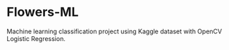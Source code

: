 # Flowers-ML
Machine learning classification project using Kaggle dataset with OpenCV Logistic Regression.
